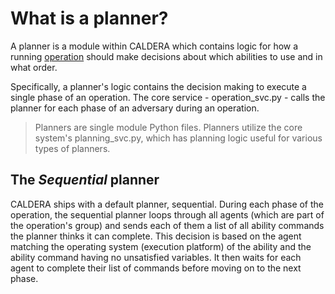 What is a planner?
===============

A planner is a module within CALDERA which contains logic for how a running [operation](What-is-an-operation.md) should make decisions about which abilities to use and in what order.

Specifically, a planner's logic contains the decision making to execute a single phase of an operation. The core service - operation_svc.py - calls the planner for each phase of an adversary during an operation. 

> Planners are single module Python files. Planners utilize the core system's planning_svc.py, which has planning logic useful for various types of planners.

## The _Sequential_ planner

CALDERA ships with a default planner, sequential. During each phase of the operation, the sequential planner loops through all agents (which are part of the operation's group) and sends each of them a list of all ability commands the planner thinks it can complete. This decision is based on the agent matching the operating system (execution platform) of the ability and the ability command having no unsatisfied variables. It then waits for each agent to complete their list of commands before moving on to the next phase.
